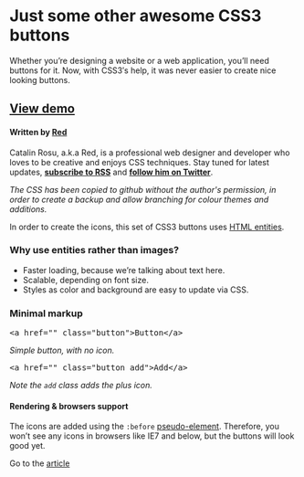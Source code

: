 # Just some other awesome CSS3 buttons

Whether you’re designing a website or a web application, you’ll need buttons for it. Now, with CSS3′s help, it was never easier to create nice looking buttons.

## <a href="http://www.red-team-design.com/wp-content/uploads/2011/09/awesome-css3-buttons.html">View demo</a>

#### Written by <a href="http://www.red-team-design.com">Red</a>

Catalin Rosu, a.k.a Red, is a professional web designer and developer who loves to be creative and enjoys CSS techniques. Stay tuned for latest updates, <a href="http://feeds.feedburner.com/redteamdesign"><b>subscribe to RSS</b></a> and <a href="http://www.twitter.com/catalinred"><b>follow him on Twitter</b></a>.

*The CSS has been copied to github without the author's permission, in order to create a backup and allow branching for colour themes and additions.*

In order to create the icons, this set of CSS3 buttons uses [HTML entities][1].

### Why use entities rather than images?

*   Faster loading, because we’re talking about text here.
*   Scalable, depending on font size.
*   Styles as color and background are easy to update via CSS.

### Minimal markup

<pre>&lt;a href="" class="button"&gt;Button&lt;/a&gt;</pre>

*Simple button, with no icon.*

<pre>&lt;a href="" class="button add"&gt;Add&lt;/a&gt;</pre>

*Note the `add` class adds the plus icon.*

#### Rendering & browsers support

The icons are added using the `:before` [pseudo-element][2]. Therefore, you won’t see any icons in browsers like IE7 and below, but the buttons will look good yet.

Go to the [article][3]

 [1]: http://en.wikipedia.org/wiki/Html_entity
 [2]: http://www.red-team-design.com/before-after-pseudo-elements "The :before and :after pseudo-elements syntax"
 [3]: http://www.red-team-design.com/just-another-awesome-css3-buttons